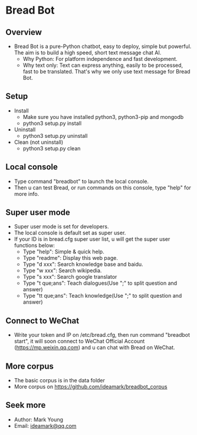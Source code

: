 # Bread Bot

## Overview
* Bread Bot is a pure-Python chatbot, easy to deploy, simple but powerful. The aim is to build a high speed, short text message chat AI.
  * Why Python: For platform independence and fast development.
  * Why text only: Text can express anything, easily to be processed, fast to be translated. That's why we only use text message for Bread Bot.

## Setup
* Install
  * Make sure you have installed python3, python3-pip and mongodb
  * python3 setup.py install
* Uninstall
  * python3 setup.py uninstall
* Clean (not uninstall)
  * python3 setup.py clean

## Local console
* Type command "breadbot" to launch the local console.
* Then u can test Bread, or run commands on this console, type "help" for more info.

## Super user mode
* Super user mode is set for developers.
* The local console is default set as super user.
* If your ID is in bread.cfg super user list, u will get the super user functions below:
  * Type "help": Simple & quick help.
  * Type "readme": Display this web page.
  * Type "d xxx": Search knowledge base and baidu.
  * Type "w xxx": Search wikipedia.
  * Type "s xxx": Search google translator
  * Type "t que;ans": Teach dialogues(Use ";" to split question and answer)
  * Type "tt que;ans": Teach knowledge(Use ";" to split question and answer)

## Connect to WeChat
* Write your token and IP on /etc/bread.cfg, then run command "breadbot start", it will soon connect to WeChat Official Account (https://mp.weixin.qq.com) and u can chat with Bread on WeChat.

## More corpus
* The basic corpus is in the data folder
* More corpus on https://github.com/ideamark/breadbot_corpus

## Seek more
* Author: Mark Young
* Email: ideamark@qq.com
